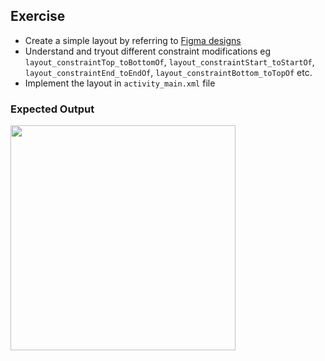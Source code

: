 ## Exercise

- Create a simple layout by referring
  to [Figma designs](https://www.figma.com/file/yoK55huhMrsyC21CwaJrwF/Ui%2FUx-On-Mobile?node-id=514%3A3366&t=jt9jBCaTFXTgmhDN-4)
- Understand and tryout different constraint modifications eg `layout_constraintTop_toBottomOf`, `layout_constraintStart_toStartOf`, `layout_constraintEnd_toEndOf`, `layout_constraintBottom_toTopOf` etc.
- Implement the layout in `activity_main.xml` file

### Expected Output

<img src="snapshots/anchor-constraints.png" width="360"/>
